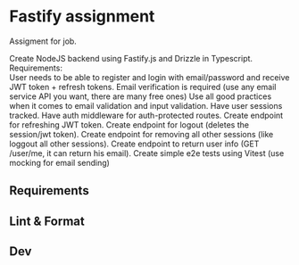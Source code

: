 # Fastify assignment
Assigment for job.

Create NodeJS backend using Fastify.js and Drizzle in Typescript.  
Requirements:  
User needs to be able to register and login with email/password and receive JWT token + refresh tokens.
Email verification is required (use any email service API you want, there are many free ones)
Use all good practices when it comes to email validation and input validation.
Have user sessions tracked.
Have auth middleware for auth-protected routes.
Create endpoint for refreshing JWT token.
Create endpoint for logout (deletes the session/jwt token).
Create endpoint for removing all other sessions (like loggout all other sessions).
Create endpoint to return user info (GET /user/me, it can return his email).
Create simple e2e tests using Vitest (use mocking for email sending)

## Requirements

## Lint & Format

## Dev
